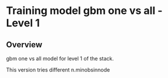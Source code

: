 Training model gbm one vs all - Level 1
==================================================

## Overview
gbm one vs all model for level 1 of the stack.

This version tries different n.minobsinnode



